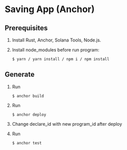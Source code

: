 # Saving App (Anchor)

## Prerequisites 

1. Install Rust, Anchor, Solana Tools, Node.js.

2. Install node_modules before run program:
    
    ```shell
    $ yarn / yarn install / npm i / npm install
    ```
       
## Generate 

1. Run

    ```shell
    $ anchor build
    ```

2. Run

    ```shell
    $ anchor deploy
    ```
    
3. Change declare_id with new program_id after deploy

4. Run

    ```shell
    $ anchor test
    ```

